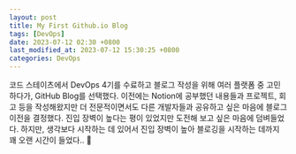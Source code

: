 ```yaml
---
layout: post
title: My First Github.io Blog
tags: [DevOps]
date: 2023-07-12 02:30 +0800
last_modified_at: 2023-07-12 15:30:25 +0800
categories: DevOps
---
```


코드 스테이츠에서 DevOps 4기를 수료하고 블로그 작성을 위해 여러 플랫폼 중 고민하다가, GitHub Blog를 선택했다.
이전에는 Notion에 공부했던 내용들과 프로젝트, 회고 등을 작성해왔지만 더 전문적이면서도 다른 개발자들과 공유하고 싶은 마음에 블로그 이전을 결정했다.
진입 장벽이 높다는 평이 있었지만 도전해 보고 싶은 마음에 덤벼들었다. 
하지만, 생각보다 시작하는 데 있어서 진입 장벽이 높아 블로깅을 시작하는 데까지 꽤 오랜 시간이 들었다.. 🫠
